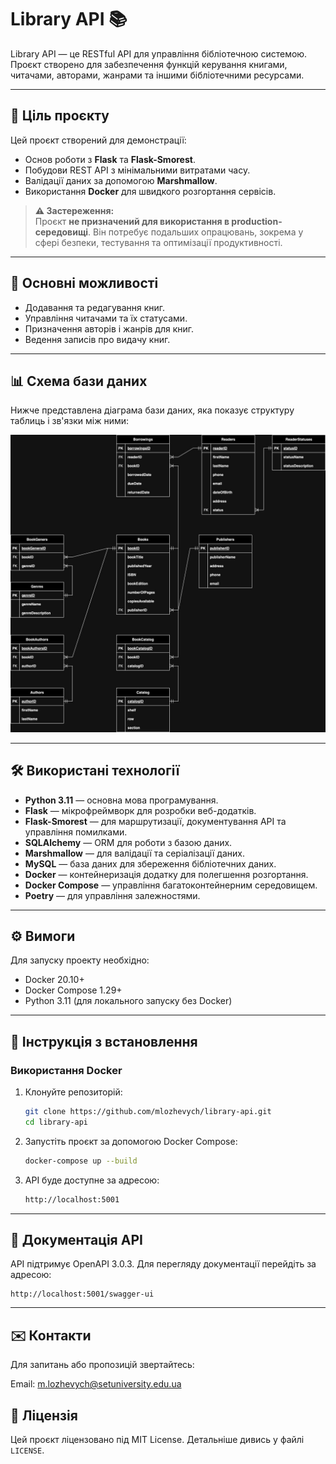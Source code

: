 # Library API 📚

Library API — це RESTful API для управління бібліотечною системою. Проєкт створено для забезпечення функцій керування книгами, читачами, авторами, жанрами та іншими бібліотечними ресурсами.

---

## 🎯 Ціль проєкту

Цей проєкт створений для демонстрації:
- Основ роботи з **Flask** та **Flask-Smorest**.
- Побудови REST API з мінімальними витратами часу.
- Валідації даних за допомогою **Marshmallow**.
- Використання **Docker** для швидкого розгортання сервісів.

> **⚠️ Застереження:**  
> Проєкт **не призначений для використання в production-середовищі**. Він потребує подальших опрацювань, зокрема у сфері безпеки, тестування та оптимізації продуктивності.

---

## 🔧 Основні можливості

- Додавання та редагування книг.
- Управління читачами та їх статусами.
- Призначення авторів і жанрів для книг.
- Ведення записів про видачу книг.
---

## 📊 Схема бази даних

Нижче представлена діаграма бази даних, яка показує структуру таблиць і зв'язки між ними:

![Схема бази даних](docs/database-diagram.jpg)

---

## 🛠️ Використані технології

- **Python 3.11** — основна мова програмування.
- **Flask** — мікрофреймворк для розробки веб-додатків.
- **Flask-Smorest** — для маршрутизації, документування API та управління помилками.
- **SQLAlchemy** — ORM для роботи з базою даних.
- **Marshmallow** — для валідації та серіалізації даних.
- **MySQL** — база даних для збереження бібліотечних даних.
- **Docker** — контейнеризація додатку для полегшення розгортання.
- **Docker Compose** — управління багатоконтейнерним середовищем.
- **Poetry** — для управління залежностями.

---

## ⚙️ Вимоги

Для запуску проекту необхідно:
- Docker 20.10+
- Docker Compose 1.29+
- Python 3.11 (для локального запуску без Docker)

---

## 🚀 Інструкція з встановлення

### Використання Docker
1. Клонуйте репозиторій:
    ```bash
   git clone https://github.com/mlozhevych/library-api.git
   cd library-api
2. Запустіть проєкт за допомогою Docker Compose:
    ```bash
   docker-compose up --build
3. API буде доступне за адресою:
    ```bash
   http://localhost:5001
   
---

## 📑 Документація API
API підтримує OpenAPI 3.0.3. Для перегляду документації перейдіть за адресою:
    
    http://localhost:5001/swagger-ui

---

## ✉️ Контакти

Для запитань або пропозицій звертайтесь:

Email: m.lozhevych@setuniversity.edu.ua

## 📜 Ліцензія

Цей проєкт ліцензовано під MIT License. Детальніше дивись у файлі `LICENSE`.